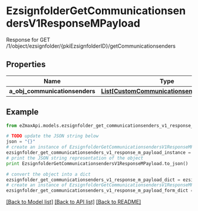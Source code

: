 # EzsignfolderGetCommunicationsendersV1ResponseMPayload

Response for GET /1/object/ezsignfolder/{pkiEzsignfolderID}/getCommunicationsenders

## Properties

Name | Type | Description | Notes
------------ | ------------- | ------------- | -------------
**a_obj_communicationsenders** | [**List[CustomCommunicationsenderResponse]**](CustomCommunicationsenderResponse.md) |  | 

## Example

```python
from eZmaxApi.models.ezsignfolder_get_communicationsenders_v1_response_m_payload import EzsignfolderGetCommunicationsendersV1ResponseMPayload

# TODO update the JSON string below
json = "{}"
# create an instance of EzsignfolderGetCommunicationsendersV1ResponseMPayload from a JSON string
ezsignfolder_get_communicationsenders_v1_response_m_payload_instance = EzsignfolderGetCommunicationsendersV1ResponseMPayload.from_json(json)
# print the JSON string representation of the object
print EzsignfolderGetCommunicationsendersV1ResponseMPayload.to_json()

# convert the object into a dict
ezsignfolder_get_communicationsenders_v1_response_m_payload_dict = ezsignfolder_get_communicationsenders_v1_response_m_payload_instance.to_dict()
# create an instance of EzsignfolderGetCommunicationsendersV1ResponseMPayload from a dict
ezsignfolder_get_communicationsenders_v1_response_m_payload_form_dict = ezsignfolder_get_communicationsenders_v1_response_m_payload.from_dict(ezsignfolder_get_communicationsenders_v1_response_m_payload_dict)
```
[[Back to Model list]](../README.md#documentation-for-models) [[Back to API list]](../README.md#documentation-for-api-endpoints) [[Back to README]](../README.md)


